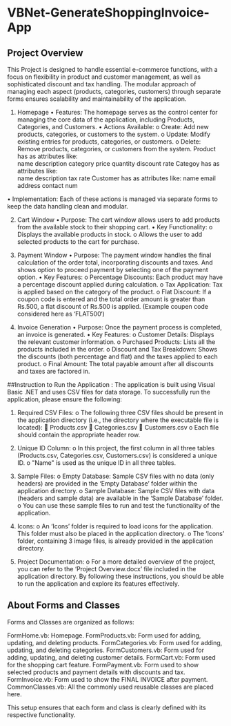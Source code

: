 # VBNet-GenerateShoppingInvoice-App

## Project Overview
This Project is designed to handle essential e-commerce functions, with a focus on flexibility in product and customer management, as well as sophisticated discount and tax handling. The modular approach of managing each aspect (products, categories, customers) through separate forms ensures scalability and maintainability of the application.

1. Homepage
•	Features: The homepage serves as the control center for managing the core data of the application, including Products, Categories, and Customers.
•	Actions Available:
o	Create: Add new products, categories, or customers to the system.
o	Update: Modify existing entries for products, categories, or customers.
o	Delete: Remove products, categories, or customers from the system.
        Product has as attributes like:  
                name	description	category	price	quantity	discount rate
        Categoy has as attributes like:  
                name	description	tax rate
        Customer has as attributes like: 
                name	email	address	contact num

•	Implementation: Each of these actions is managed via separate forms to keep the data handling clean and modular.

2. Cart Window
•	Purpose: The cart window allows users to add products from the available stock to their shopping cart.
•	Key Functionality:
o	Displays the available products in stock.
o	Allows the user to add selected products to the cart for purchase.

3. Payment Window
•	Purpose: The payment window handles the final calculation of the order total, incorporating discounts and taxes. And shows option to proceed payment by selecting one of the payment option.
•	Key Features:
o	Percentage Discounts: Each product may have a percentage discount applied during calculation.
o	Tax Application: Tax is applied based on the category of the product.
o	Flat Discount: If a coupon code is entered and the total order amount is greater than Rs.500, a flat discount of Rs.500 is applied.
(Example coupen code considered here as ‘FLAT500‘)

4. Invoice Generation
•	Purpose: Once the payment process is completed, an invoice is generated.
•	Key Features:
o	Customer Details: Displays the relevant customer information.
o	Purchased Products: Lists all the products included in the order.
o	Discount and Tax Breakdown: Shows the discounts (both percentage and flat) and the taxes applied to each product.
o	Final Amount: The total payable amount after all discounts and taxes are factored in.





##Instruction to Run the Application :
The application is built using Visual Basic .NET and uses CSV files for data storage. To successfully run the application, please ensure the following:
1.	Required CSV Files:
o	The following three CSV files should be present in the application directory (i.e., the directory where the executable file is located):
	Products.csv
	Categories.csv
	Customers.csv
o	Each file should contain the appropriate header row.

2.	Unique ID Column:
o	In this project, the first column in all three tables (Products.csv, Categories.csv, Customers.csv) is considered a unique ID.
o	"Name" is used as the unique ID in all three tables.

3.	Sample Files:
o	Empty Database: Sample CSV files with no data (only headers) are provided in the ‘Empty Database’ folder within the application directory.
o	Sample Database: Sample CSV files with data (headers and sample data) are available in the ‘Sample Database’ folder.
o	You can use these sample files to run and test the functionality of the application.

4.	Icons:
o	An ‘Icons’ folder is required to load icons for the application. This folder must also be placed in the application directory.
o	The ‘Icons’ folder, containing 3 image files, is already provided in the application directory.
6.	Project Documentation:
o	For a more detailed overview of the project, you can refer to the ‘Project Overview.docx’ file included in the application directory.
By following these instructions, you should be able to run the application and explore its features effectively.



## About Forms and Classes

Forms and Classes are organized as follows:

FormHome.vb: Homepage.
FormProducts.vb: Form used for adding, updating, and deleting products.
FormCategories.vb: Form used for adding, updating, and deleting categories.
FormCustomers.vb: Form used for adding, updating, and deleting customer details.
FormCart.vb: Form used for the shopping cart feature.
FormPayment.vb: Form used to show selected products and payment details with discounts and tax.
FormInvoice.vb: Form used to show the FINAL INVOICE after payment.
CommonClasses.vb: All the commonly used reusable classes are placed here.

This setup ensures that each form and class is clearly defined with its respective functionality.

